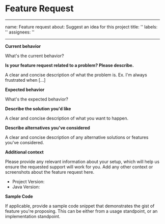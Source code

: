 # Feature Request

---
name: Feature request
about: Suggest an idea for this project
title: ''
labels: ''
assignees: ''

---

**Current behavior**

What's the current behavior?

**Is your feature request related to a problem? Please describe.**

A clear and concise description of what the problem is. Ex. I'm always frustrated when [...]

**Expected behavior**

What's the expected behavior?

**Describe the solution you'd like**

A clear and concise description of what you want to happen.

**Describe alternatives you've considered**

A clear and concise description of any alternative solutions or features you've considered.

**Additional context**

Please provide any relevant information about your setup, which will help us ensure the requested support will work for you.
Add any other context or screenshots about the feature request here.

* Project Version:
* Java Version:

**Sample Code**

If applicable, provide a sample code snippet that demonstrates the gist of feature you're proposing. This can be either from a usage standpoint, or an implementation standpoint.

